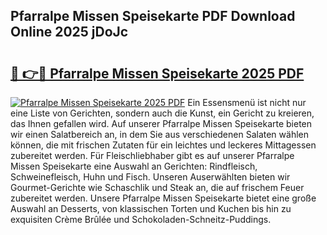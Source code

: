## Pfarralpe Missen Speisekarte PDF Download Online 2025 jDoJc

# <h2><a href="http://gc8ucmr.nevu.top/?p=Pfarralpe+Missen+Speisekarte">🔗 👉🔴 Pfarralpe Missen Speisekarte 2025 PDF</a></h2>

[![Pfarralpe Missen Speisekarte 2025 PDF](https://i.imgur.com/dBaPXMq.png)](http://gc8ucmr.nevu.top/?p=Pfarralpe+Missen+Speisekarte)
Ein Essensmenü ist nicht nur eine Liste von Gerichten, sondern auch die Kunst, ein Gericht zu kreieren, das Ihnen gefallen wird. Auf unserer Pfarralpe Missen Speisekarte bieten wir einen Salatbereich an, in dem Sie aus verschiedenen Salaten wählen können, die mit frischen Zutaten für ein leichtes und leckeres Mittagessen zubereitet werden. Für Fleischliebhaber gibt es auf unserer Pfarralpe Missen Speisekarte eine Auswahl an Gerichten: Rindfleisch, Schweinefleisch, Huhn und Fisch. Unseren Auserwählten bieten wir Gourmet-Gerichte wie Schaschlik und Steak an, die auf frischem Feuer zubereitet werden. Unsere Pfarralpe Missen Speisekarte bietet eine große Auswahl an Desserts, von klassischen Torten und Kuchen bis hin zu exquisiten Crème Brûlée und Schokoladen-Schneitz-Puddings.
